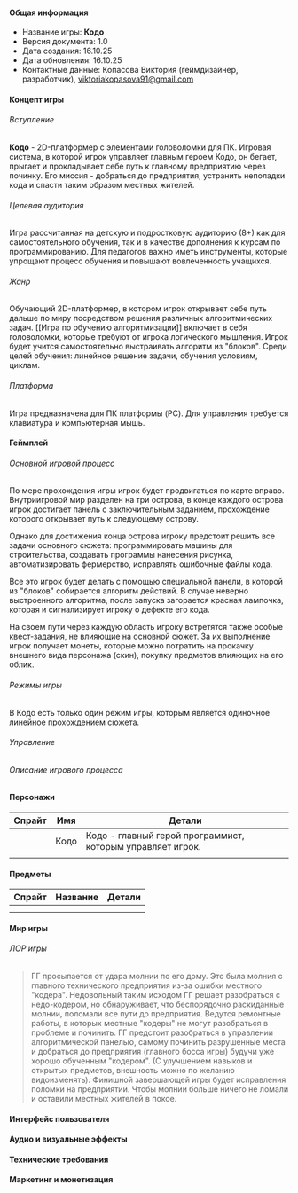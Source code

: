 #### Общая информация
- Название игры: **Кодо**
- Версия документа: 1.0
- Дата создания: 16.10.25
- Дата обновления: 16.10.25
- Контактные данные: Копасова Виктория (геймдизайнер, разработчик), viktoriakopasova91@gmail.com
#### Концепт игры
###### Вступление
**Кодо** - 2D-платформер с элементами головоломки для ПК. Игровая система, в которой игрок управляет главным героем Кодо, он бегает, прыгает и прокладывает себе путь к главному предприятию через починку. Его миссия - добраться до предприятия, устранить неполадки кода и спасти таким образом местных жителей.
###### Целевая аудитория
Игра рассчитанная на детскую и подростковую аудиторию (8+) как для самостоятельного обучения, так и в качестве дополнения к курсам по программированию. Для педагогов важно иметь инструменты, которые упрощают процесс обучения и повышают вовлеченность учащихся.
###### Жанр
Обучающий 2D-платформер, в котором игрок открывает себе путь дальше по миру посредством решения различных алгоритмических задач. [[Игра по обучению алгоритмизации]] включает в себя головоломки, которые требуют от игрока логического мышления. Игрок будет учится самостоятельно выстраивать алгоритм из "блоков". Среди целей обучения: линейное решение задачи, обучения условиям, циклам.
###### Платформа
Игра предназначена для ПК платформы (PC). Для управления требуется клавиатура и компьютерная мышь.
#### Геймплей
###### Основной игровой процесс
По мере прохождения игры игрок будет продвигаться по карте вправо. Внутриигровой мир разделен на три острова, в конце каждого острова игрок достигает панель с заключительным заданием, прохождение которого открывает путь к следующему острову.

Однако для достижения конца острова игроку предстоит решить все задачи основного сюжета: программировать машины для строительства, создавать программы нанесения рисунка, автоматизировать фермерство, исправлять ошибочные файлы кода. 

Все это игрок будет делать с помощью специальной панели, в которой из "блоков" собирается алгоритм действий. В случае неверно выстроенного алгоритма, после запуска загорается красная лампочка, которая и сигнализирует игроку о дефекте его кода.

На своем пути через каждую область игроку встретятся также особые квест-задания, не влияющие на основной сюжет. За их выполнение игрок получает монеты, которые можно потратить на прокачку внешнего вида персонажа (скин), покупку предметов влияющих на его облик.
###### Режимы игры
В Кодо есть только один режим игры, которым является одиночное линейное прохождением сюжета. 
###### Управление
###### Описание игрового процесса

#### Персонажи

| Спрайт | Имя  | Детали                                                     |
| ------ | ---- | ---------------------------------------------------------- |
|        | Кодо | Кодо - главный герой программист, которым управляет игрок. |
|        |      |                                                            |
#### Предметы 
| Спрайт | Название | Детали |
| ------ | -------- | ------ |
|        |          |        |
|        |          |        |
#### Мир игры
###### ЛОР игры
> ГГ просыпается от удара молнии по его дому. Это была молния с главного технического предприятия из-за ошибки местного "кодера". 
> Недовольный таким исходом ГГ решает разобраться с недо-кодером, но обнаруживает, что беспорядочно раскиданные молнии, поломали все пути до предприятия. Ведутся ремонтные работы, в которых местные "кодеры" не могут разобраться в проблеме и починить. ГГ предстоит разобраться в управлении алгоритмической панелью, самому починить разрушенные места и добраться до предприятия (главного босса игры) будучи уже хорошо обученным "кодером". (С улучшением навыков и открытых предметов, внешность можно по желанию видоизменять).
> Финишной завершающей игры будет исправления поломки на предприятии. Чтобы молнии больше ничего не ломали и оставили местных жителей в покое.
#### Интерфейс пользователя

#### Аудио и визуальные эффекты

#### Технические требования

#### Маркетинг и монетизация
